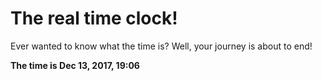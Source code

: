 # The real time clock!

Ever wanted to know what the time is? Well, your journey is about to end!

**The time is Dec 13, 2017, 19:06**